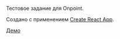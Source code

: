 Тестовое задание для Onpoint.

Создано с применением [Create React App](https://github.com/facebook/create-react-app).

[Демо](https://smyk-o.github.io/onpoint_test/)